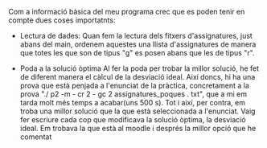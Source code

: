 Com a informació bàsica del meu programa crec que es poden tenir en compte dues coses importatnts:

- Lectura de dades:
  Quan fem la lectura dels fitxers d'assignatures, just abans del main, ordenem aquestes una llista d'assignatures de manera que totes les que son de tipus "g" es posen abans que les de tipus "r".

- Poda a la solució òptima
  Al fer la poda per trobar la millor solució, he fet de  diferent manera el càlcul de la desviació ideal.  Així doncs,  hi ha una prova que està penjada a l'enunciat de la pràctica, concretament a la prova "./ p2 -m - cr 2 - gc 2 assignatures_poques .        txt", que a mi em tarda molt més temps a acabar(uns 500 s). Tot i així, per contra, em troba una millor solució que la que està seleccionada a l'enunciat. Vaig fer escriure cada cop que modificava la solució òptima, la desviació ideal. Em trobava la que     està al moodle i després la millor opció que he comentat
